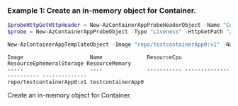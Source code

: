 ### Example 1: Create an in-memory object for Container.
```powershell
$probeHttpGetHttpHeader = New-AzContainerAppProbeHeaderObject -Name "Custom-Header" -Value "Awesome"
$probe = New-AzContainerAppProbeObject -Type "Liveness" -HttpGetPath "/health" -HttpGetPort 8080 -InitialDelaySecond 3 -PeriodSecond 3 -HttpGetHttpHeader $probeHttpGetHttpHeader

New-AzContainerAppTemplateObject -Image "repo/testcontainerApp0:v1" -Name "testcontainerApp0" -Probe $probe
```

```output
Image                     Name              ResourceCpu ResourceEphemeralStorage ResourceMemory
-----                     ----              ----------- ------------------------ --------------
repo/testcontainerApp0:v1 testcontainerApp0
```

Create an in-memory object for Container.
